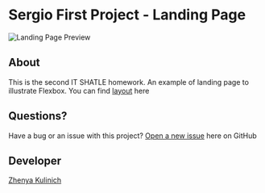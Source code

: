 # 	Sergio First Project - Landing Page

![Landing Page Preview](/assets/img/preview.gif)

## About

This is the second IT SHATLE homework. An example of landing page to illustrate Flexbox. You can find [layout](https://www.figma.com/file/gVc8u7tZSj9Cawgo5XiNiz/Templates-%234.-More-on-Figma.info-(Copy)?node-id=10%3A2) here

## Questions?

Have a bug or an issue with this project? [Open a new issue](https://github.com/kulinichevgeny/sergio-first-project/issues/new) here on GitHub

## Developer

[Zhenya Kulinich](https://github.com/kulinichevgeny)